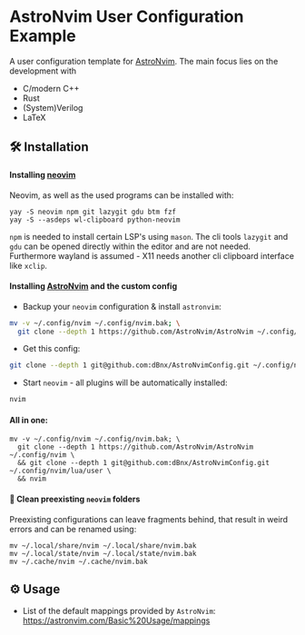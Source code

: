 # AstroNvim User Configuration Example

A user configuration template for [AstroNvim](https://github.com/AstroNvim/AstroNvim). The main focus lies on the development with
- C/modern C++
- Rust
- (System)Verilog
- LaTeX


## 🛠️ Installation

#### Installing [neovim](https://neovim.io)

Neovim, as well as the used programs can be installed with:
```shell
yay -S neovim npm git lazygit gdu btm fzf
yay -S --asdeps wl-clipboard python-neovim
```
`npm` is needed to install certain LSP's using `mason`. The cli tools `lazygit` and `gdu` can be opened
directly within the editor and are not needed. Furthermore wayland is assumed - X11 needs another cli
clipboard interface like `xclip`.


#### Installing [AstroNvim](https://github.com/AstroNvim/AstroNvim) and the custom config

- Backup your `neovim` configuration & install `astronvim`:

```sh
mv -v ~/.config/nvim ~/.config/nvim.bak; \
  git clone --depth 1 https://github.com/AstroNvim/AstroNvim ~/.config/nvim
```

- Get this config:

```sh
git clone --depth 1 git@github.com:dBnx/AstroNvimConfig.git ~/.config/nvim/lua/user
```

- Start `neovim` - all plugins will be automatically installed:

```sh
nvim
```


#### All in one:
```shell
mv -v ~/.config/nvim ~/.config/nvim.bak; \
  git clone --depth 1 https://github.com/AstroNvim/AstroNvim ~/.config/nvim \
  && git clone --depth 1 git@github.com:dBnx/AstroNvimConfig.git ~/.config/nvim/lua/user \
  && nvim
```

#### 🧹 Clean preexisting `neovim` folders

Preexisting configurations can leave fragments behind, that result in weird errors and can be 
renamed using:
```shell
mv ~/.local/share/nvim ~/.local/share/nvim.bak
mv ~/.local/state/nvim ~/.local/state/nvim.bak
mv ~/.cache/nvim ~/.cache/nvim.bak
```

## ⚙️ Usage

- List of the default mappings provided by `AstroNvim`: https://astronvim.com/Basic%20Usage/mappings
